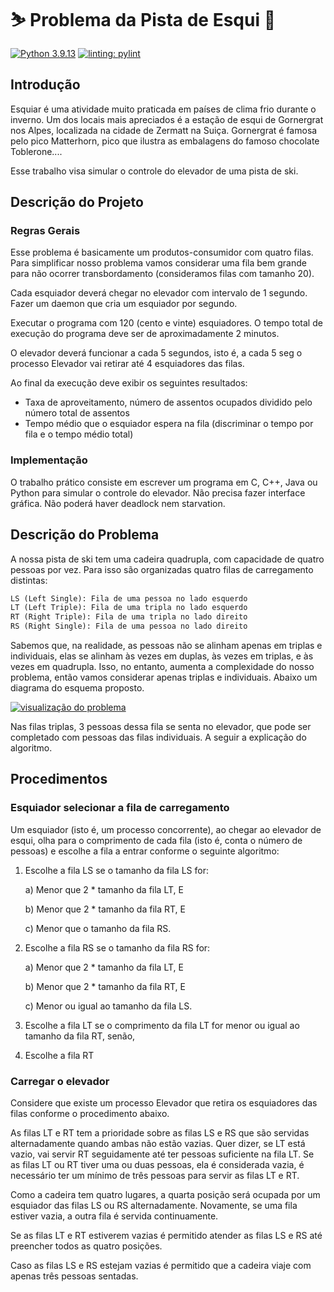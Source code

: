# ⛷️ Problema da Pista de Esqui 🎿

[![Python 3.9.13](https://img.shields.io/badge/python-3.9.13-blue.svg)](https://www.python.org/downloads/release/python-3913/)
[![linting: pylint](https://img.shields.io/badge/linting-pylint-blue)](https://github.com/PyCQA/pylint)

## Introdução

Esquiar é uma atividade muito praticada em países de clima frio durante o inverno. Um dos locais mais apreciados é a estação de esqui de Gornergrat nos Alpes, localizada na cidade de Zermatt na Suiça. Gornergrat é famosa pelo pico Matterhorn, pico que ilustra as embalagens do famoso chocolate Toblerone....

Esse trabalho visa simular o controle do elevador de uma pista de ski.

## Descrição do Projeto

### Regras Gerais

Esse problema é basicamente um produtos-consumidor com quatro filas. Para simplificar nosso problema vamos considerar uma fila bem grande para não ocorrer transbordamento (consideramos filas com tamanho 20).

Cada esquiador deverá chegar no elevador com intervalo de 1 segundo. Fazer um daemon que cria um
esquiador por segundo.

Executar o programa com 120 (cento e vinte) esquiadores. O tempo total de execução do programa deve ser de aproximadamente 2 minutos.

O elevador deverá funcionar a cada 5 segundos, isto é, a cada 5 seg o processo Elevador vai retirar até 4 esquiadores das filas.

Ao final da execução deve exibir os seguintes resultados:

- Taxa de aproveitamento, número de assentos ocupados dividido pelo número total de assentos
- Tempo médio que o esquiador espera na fila (discriminar o tempo por fila e o tempo médio total)

### Implementação

O trabalho prático consiste em escrever um programa em C, C++, Java ou Python para simular o controle do elevador. Não precisa fazer interface gráfica.
Não poderá haver deadlock nem starvation.

## Descrição do Problema

A nossa pista de ski tem uma cadeira quadrupla, com capacidade de quatro pessoas por vez. Para isso são organizadas quatro filas de carregamento distintas:

``` txt
LS (Left Single): Fila de uma pessoa no lado esquerdo
LT (Left Triple): Fila de uma tripla no lado esquerdo
RT (Right Triple): Fila de uma tripla no lado direito
RS (Right Single): Fila de uma pessoa no lado direito
```

Sabemos que, na realidade, as pessoas não se alinham apenas em triplas e individuais, elas se alinham às vezes em duplas, às vezes em triplas, e às vezes em quadrupla. Isso, no entanto, aumenta a complexidade do nosso problema, então vamos considerar apenas triplas e individuais. Abaixo um diagrama do esquema proposto.

[![visualização do problema](https://i.imgur.com/k0MEkSW.png)](https://i.imgur.com/k0MEkSW.png)

Nas filas triplas, 3 pessoas dessa fila se senta no elevador, que pode ser completado com pessoas das filas individuais. A seguir a explicação do algoritmo.

## Procedimentos

### Esquiador selecionar a fila de carregamento

Um esquiador (isto é, um processo concorrente), ao chegar ao elevador de esqui, olha para o comprimento de cada fila (isto é, conta o número de pessoas) e escolhe a fila a entrar conforme o seguinte algoritmo:

1) Escolhe a fila LS se o tamanho da fila LS for:

    a) Menor que 2 \* tamanho da fila LT, E

    b) Menor que 2 \* tamanho da fila RT, E

    c) Menor que o tamanho da fila RS.

2) Escolhe a fila RS se o tamanho da fila RS for:

    a) Menor que 2 \* tamanho da fila LT, E

    b) Menor que 2 \* tamanho da fila RT, E

    c) Menor ou igual ao tamanho da fila LS.

3) Escolhe a fila LT se o comprimento da fila LT for menor ou igual ao tamanho da fila RT, senão,

4) Escolhe a fila RT

### Carregar o elevador

Considere que existe um processo Elevador que retira os esquiadores das filas conforme o procedimento
abaixo.

As filas LT e RT tem a prioridade sobre as filas LS e RS que são servidas alternadamente quando ambas não
estão vazias. Quer dizer, se LT está vazio, vai servir RT seguidamente até ter pessoas suficiente na fila LT. Se as filas LT ou RT tiver uma ou duas pessoas, ela é considerada vazia, é necessário ter um mínimo de três pessoas para servir as filas LT e RT.

Como a cadeira tem quatro lugares, a quarta posição será ocupada por um esquiador das filas LS ou RS alternadamente. Novamente, se uma fila estiver vazia, a outra fila é servida continuamente.

Se as filas LT e RT estiverem vazias é permitido atender as filas LS e RS até preencher todos as quatro posições.

Caso as filas LS e RS estejam vazias é permitido que a cadeira viaje com apenas três pessoas sentadas.
